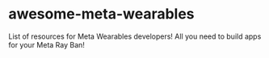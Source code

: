 # awesome-meta-wearables
List of resources for Meta Wearables developers! All you need to build apps for your Meta Ray Ban!
